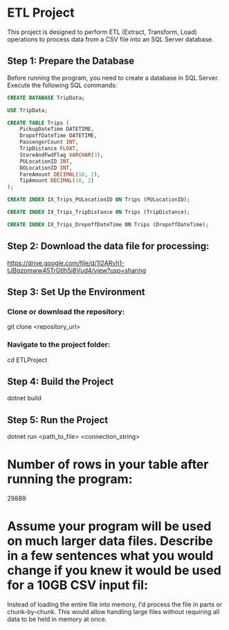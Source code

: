 # ETL Project

This project is designed to perform ETL (Extract, Transform, Load) operations to process data from a CSV file into an SQL Server database.

## Step 1: Prepare the Database

Before running the program, you need to create a database in SQL Server. Execute the following SQL commands:

```sql
CREATE DATABASE TripData;

USE TripData;

CREATE TABLE Trips (
    PickupDateTime DATETIME,
    DropoffDateTime DATETIME,
    PassengerCount INT,
    TripDistance FLOAT,
    StoreAndFwdFlag VARCHAR(3),
    PULocationID INT,
    DOLocationID INT,
    FareAmount DECIMAL(18, 2),
    TipAmount DECIMAL(18, 2)
);

CREATE INDEX IX_Trips_PULocationID ON Trips (PULocationID);

CREATE INDEX IX_Trips_TripDistance ON Trips (TripDistance);

CREATE INDEX IX_Trips_DropoffDateTime ON Trips (DropoffDateTime);
```

## Step 2: Download the data file for processing:
https://drive.google.com/file/d/1l2ARvh1-tJBqzomww45TrGtIh5j8Vud4/view?usp=sharing
## Step 3: Set Up the Environment

### Clone or download the repository:

git clone <repository_url>

### Navigate to the project folder:

cd ETLProject

## Step 4: Build the Project

dotnet build

## Step 5: Run the Project

dotnet run <path_to_file> <connection_string>

# Number of rows in your table after running the program:

29889

# Assume your program will be used on much larger data files. Describe in a few sentences what you would change if you knew it would be used for a 10GB CSV input fil:

Instead of loading the entire file into memory, I'd process the file in parts or chunk-by-chunk. This would allow handling large files without requiring all data to be held in memory at once.

